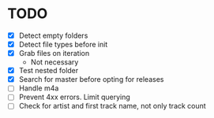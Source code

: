 # TODO

- [x] Detect empty folders
- [x] Detect file types before init
- [x] Grab files on iteration
  - Not necessary
- [x] Test nested folder
- [x] Search for master before opting for releases
- [ ] Handle m4a
- [ ] Prevent 4xx errors. Limit querying
- [ ] Check for artist and first track name, not only track count

